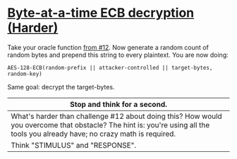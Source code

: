 # [Byte-at-a-time ECB decryption (Harder)](http://cryptopals.com/sets/2/challenges/14/)
Take your oracle function [from #12](../12). Now generate a random count of random bytes and prepend this string to every plaintext. You are now doing:
```
AES-128-ECB(random-prefix || attacker-controlled || target-bytes, random-key)
```
Same goal: decrypt the target-bytes.

Stop and think for a second. |
---------------------------- |
What's harder than challenge #12 about doing this? How would you overcome that obstacle? The hint is: you're using all the tools you already have; no crazy math is required. |
Think "STIMULUS" and "RESPONSE". |
